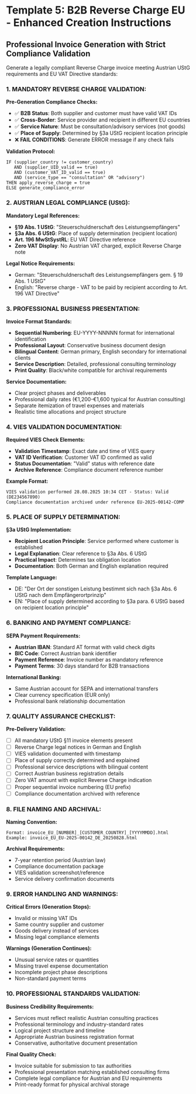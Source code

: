 # Template 5: B2B Reverse Charge EU - Enhanced Creation Instructions

## Professional Invoice Generation with Strict Compliance Validation

Generate a legally compliant Reverse Charge invoice meeting Austrian UStG requirements and EU VAT Directive standards:

### 1. MANDATORY REVERSE CHARGE VALIDATION:

**Pre-Generation Compliance Checks:**
- ✅ **B2B Status**: Both supplier and customer must have valid VAT IDs
- ✅ **Cross-Border**: Service provider and recipient in different EU countries
- ✅ **Service Nature**: Must be consultation/advisory services (not goods)
- ✅ **Place of Supply**: Determined by §3a UStG recipient location principle
- ❌ **FAIL CONDITIONS**: Generate ERROR message if any check fails

**Validation Protocol:**
```
IF (supplier_country != customer_country) 
   AND (supplier_UID_valid == true) 
   AND (customer_VAT_ID_valid == true) 
   AND (service_type == "consultation" OR "advisory")
THEN apply_reverse_charge = true
ELSE generate_compliance_error
```

### 2. AUSTRIAN LEGAL COMPLIANCE (UStG):

**Mandatory Legal References:**
- **§19 Abs. 1 UStG**: "Steuerschuldnerschaft des Leistungsempfängers"
- **§3a Abs. 6 UStG**: Place of supply determination (recipient location)
- **Art. 196 MwStSystRL**: EU VAT Directive reference
- **Zero VAT Display**: No Austrian VAT charged, explicit Reverse Charge note

**Legal Notice Requirements:**
- German: "Steuerschuldnerschaft des Leistungsempfängers gem. § 19 Abs. 1 UStG"
- English: "Reverse charge - VAT to be paid by recipient according to Art. 196 VAT Directive"

### 3. PROFESSIONAL BUSINESS PRESENTATION:

**Invoice Format Standards:**
- **Sequential Numbering**: EU-YYYY-NNNNN format for international identification
- **Professional Layout**: Conservative business document design
- **Bilingual Content**: German primary, English secondary for international clients
- **Service Description**: Detailed, professional consulting terminology
- **Print Quality**: Black/white compatible for archival requirements

**Service Documentation:**
- Clear project phases and deliverables
- Professional daily rates (€1,200-€1,600 typical for Austrian consulting)
- Separate itemization of travel expenses and materials
- Realistic time allocations and project structure

### 4. VIES VALIDATION DOCUMENTATION:

**Required VIES Check Elements:**
- **Validation Timestamp**: Exact date and time of VIES query
- **VAT ID Verification**: Customer VAT ID confirmed as valid
- **Status Documentation**: "Valid" status with reference date
- **Archive Reference**: Compliance document reference number

**Example Format:**
```
VIES validation performed 28.08.2025 10:34 CET - Status: Valid (DE234567890)
Compliance documentation archived under reference EU-2025-00142-COMP
```

### 5. PLACE OF SUPPLY DETERMINATION:

**§3a UStG Implementation:**
- **Recipient Location Principle**: Service performed where customer is established
- **Legal Explanation**: Clear reference to §3a Abs. 6 UStG
- **Practical Impact**: Determines tax obligation location
- **Documentation**: Both German and English explanation required

**Template Language:**
- DE: "Der Ort der sonstigen Leistung bestimmt sich nach §3a Abs. 6 UStG nach dem Empfängerortprinzip"
- EN: "Place of supply determined according to §3a para. 6 UStG based on recipient location principle"

### 6. BANKING AND PAYMENT COMPLIANCE:

**SEPA Payment Requirements:**
- **Austrian IBAN**: Standard AT format with valid check digits
- **BIC Code**: Correct Austrian bank identifier
- **Payment Reference**: Invoice number as mandatory reference
- **Payment Terms**: 30 days standard for B2B transactions

**International Banking:**
- Same Austrian account for SEPA and international transfers
- Clear currency specification (EUR only)
- Professional bank relationship documentation

### 7. QUALITY ASSURANCE CHECKLIST:

**Pre-Delivery Validation:**
- [ ] All mandatory UStG §11 invoice elements present
- [ ] Reverse Charge legal notices in German and English
- [ ] VIES validation documented with timestamp
- [ ] Place of supply correctly determined and explained
- [ ] Professional service descriptions with bilingual content
- [ ] Correct Austrian business registration details
- [ ] Zero VAT amount with explicit Reverse Charge indication
- [ ] Proper sequential invoice numbering (EU prefix)
- [ ] Compliance documentation archived with reference

### 8. FILE NAMING AND ARCHIVAL:

**Naming Convention:**
```
Format: invoice_EU_[NUMBER]_[CUSTOMER_COUNTRY]_[YYYYMMDD].html
Example: invoice_EU_EU-2025-00142_DE_20250828.html
```

**Archival Requirements:**
- 7-year retention period (Austrian law)
- Compliance documentation package
- VIES validation screenshot/reference
- Service delivery confirmation documents

### 9. ERROR HANDLING AND WARNINGS:

**Critical Errors (Generation Stops):**
- Invalid or missing VAT IDs
- Same country supplier and customer
- Goods delivery instead of services
- Missing legal compliance elements

**Warnings (Generation Continues):**
- Unusual service rates or quantities
- Missing travel expense documentation
- Incomplete project phase descriptions
- Non-standard payment terms

### 10. PROFESSIONAL STANDARDS VALIDATION:

**Business Credibility Requirements:**
- Services must reflect realistic Austrian consulting practices
- Professional terminology and industry-standard rates
- Logical project structure and timeline
- Appropriate Austrian business registration format
- Conservative, authoritative document presentation

**Final Quality Check:**
- Invoice suitable for submission to tax authorities
- Professional presentation matching established consulting firms
- Complete legal compliance for Austrian and EU requirements
- Print-ready format for physical archival storage
